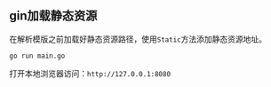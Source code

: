 ## gin加载静态资源

在解析模版之前加载好静态资源路径，使用`Static`方法添加静态资源地址。

```
go run main.go
```


打开本地浏览器访问：`http://127.0.0.1:8080`
